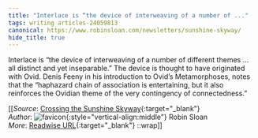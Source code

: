 ```yaml
---
title: "Interlace is “the device of interweaving of a number of ..."
tags: writing articles-24059813
canonical: https://www.robinsloan.com/newsletters/sunshine-skyway/
hide_title: true
---
```


Interlace is “the device of interweaving of a number of different themes … all distinct and yet inseparable.” The device is thought to have originated with Ovid. Denis Feeny in his introduction to Ovid’s Metamorphoses, notes that the “haphazard chain of association is entertaining, but it also reinforces the Ovidian theme of the very contingency of connectedness.”


[[_Source_: [Crossing the Sunshine Skyway](https://www.robinsloan.com/newsletters/sunshine-skyway/){:target="_blank"}<br>
_Author_: ![favicon](https://s2.googleusercontent.com/s2/favicons?domain=www.robinsloan.com){:style="vertical-align:middle"} Robin Sloan<br>
_More_: [Readwise URL](https://readwise.io/open/470414670){:target="_blank"}
::wrap]]